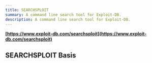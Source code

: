 ```yaml
---
title: SEARCHSPLOIT
summary: A command line search tool for Exploit-DB.
description: A command line search tool for Exploit-DB.
---
```


**[https://www.exploit-db.com/searchsploit](https://www.exploit-db.com/searchsploit)**

## SEARCHSPLOIT Basis


